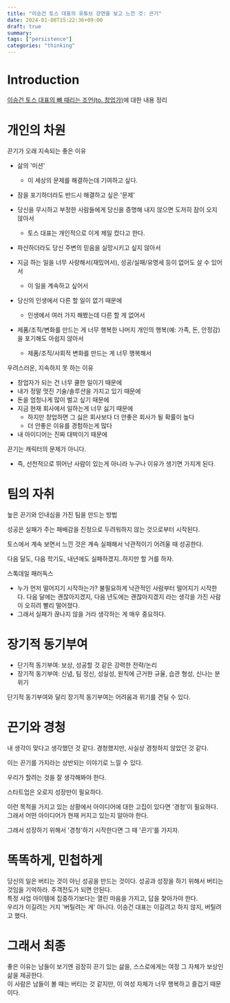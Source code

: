 ```yaml
---
title: "이승건 토스 대표의 유튜브 강연을 보고 느낀 것: 끈기"
date: 2024-01-08T15:22:36+09:00
draft: true
summary: 
tags: ["persistence"]
categories: "thinking"
---
```

# Introduction

[이승건 토스 대표의 뼈 때리는 조언(to. 창업가)](https://www.youtube.com/watch?v=jARKSXogEE0)에 대한 내용 정리  

# 개인의 차원
끈기가 오래 지속되는 좋은 이유

- 삶의 '미션'
    - 이 세상의 문제를 해결하는데 기여하고 싶다.

- 잠을 포기하더라도 반드시 해결하고 싶은 '문제'
- 당신을 무시하고 부정한 사람들에게 당신을 증명해 내지 않으면 도저히 잠이 오지 않아서
    - 토스 대표는 개인적으로 이게 제일 컸다고 한다.
- 파산하더라도 당신 주변의 믿음을 실망시키고 싶지 않아서
- 지금 하는 일을 너무 사랑해서(재밌어서), 성공/실패/유명세 등이 없어도 살 수 있어서
    - 이 일을 계속하고 싶어서 
- 당신의 인생에서 다른 할 일이 없기 때문에
    - 인생에서 여러 가지 해봤는데 다른 할 게 없어서 
- 제품/조직/변화를 만드는 게 너무 행복한 나머지 개인의 행복(예: 가족, 돈, 안정감)을 포기해도 아쉽지 않아서
    - 제품/조직/사회적 변화를 만드는 게 너무 행복해서 


우려스러운, 지속하지 못 하는 이유

- 창업자가 되는 건 너무 쿨한 일이기 때문에
- 내가 정말 멋진 기술/솔루션을 가지고 있기 때문에
- 돈을 엄청나게 많이 벌고 싶기 때문에
- 지금 현재 회사에서 일하는게 너무 싫기 때문에
    - 하지만 창업하면 그 싫은 회사보다 더 안좋은 회사가 될 확률이 높다
    - 더 안좋은 이유를 경험하는게 많다 
- 내 아이디어는 진짜 대박이기 때문에 


끈기는 캐릭터의 문제가 아니다.

- 즉, 선천적으로 뛰어난 사람이 있는게 아니라 누구나 이유가 생기면 가지게 된다.  


# 팀의 자취 

높은 끈기와 인내심을 가진 팀을 만드는 방법

성공은 실패가 주는 패배감을 진정으로 두려워하지 않는 것으로부터 시작된다.  

토스에서 계속 보면서 느낀 것은 계속 실패해서 낙관적이기 어려울 때 성공한다.  

다음 달도, 다음 학기도, 내년에도 실패하겠지..하지만 할 거를 하자.  

스톡데일 패러독스  
- 누가 먼저 떨어지기 시작하는가? 불필요하게 낙관적인 사람부터 떨어지기 시작한다. 다음 달에는 괜찮아지겠지, 다음 년도에는 괜찮아지겠지 라는 생각을 가진 사람이 오히려 빨리 떨어졌다.
- 그래서 실패가 끊나지 않을 거라 생각하는 게 매우 중요하다.  

# 장기적 동기부여

- 단기적 동기부여: 보상, 성공할 것 같은 강력한 전략/논리
- 장기적 동기부여: 신념, 팀 정신, 성실성, 원칙에 근거한 규율, 습관 형성, 신나는 분위기

단기적 동기부여와 달리 장기적 동기부여는 어려움과 위기를 견딜 수 있다.  

# 끈기와 경청 
내 생각이 맞다고 생각했던 것 같다. 경청했지만, 사실상 경청하지 않았던 것 같다.

이는 끈기를 가지라는 상반되는 이야기로 느낄 수 있다.  

우리가 할려는 것을 잘 생각해봐야 한다.

스타트업은 오로지 성장만이 필요하다. 

이런 목적을 가지고 있는 상황에서 아이디어에 대한 고집이 있다면 '경청'이 필요하다.  그래서 어떤 아이디어가 현재 커지고 있는지 알아야 한다. 

그래서 성장하기 위해서 '경청'하기 시작한다면 그 때 '끈기'를 가지자.  

# 똑똑하게, 민첩하게  

당신의 일은 버티는 것이 아닌 성공을 만드는 것이다. 
성공과 성장을 하기 위해서 버티는 것임을 기억하라. 주객전도가 되면 안된다.  
특정 사업 아이템에 집중하기보다는 열린 마음을 가지고, 답을 찾아가야 한다.  
우리가 이길려는 거지 '버틸려는 게' 아니다. 
이승건 대표는 이길려고 하지 않지, 버틸려고 했다. 


# 그래서 최종

좋은 이유는 남들이 보기엔 굉장히 끈기 있는 삶을, 스스로에게는 여정 그 자체가 보상인 삶을 제공한다.  
이 사람은 남들이 볼 때는 버티는 것 같지만, 이 여성 자체가 너무 행복하고 즐겁기 때문이다.  
